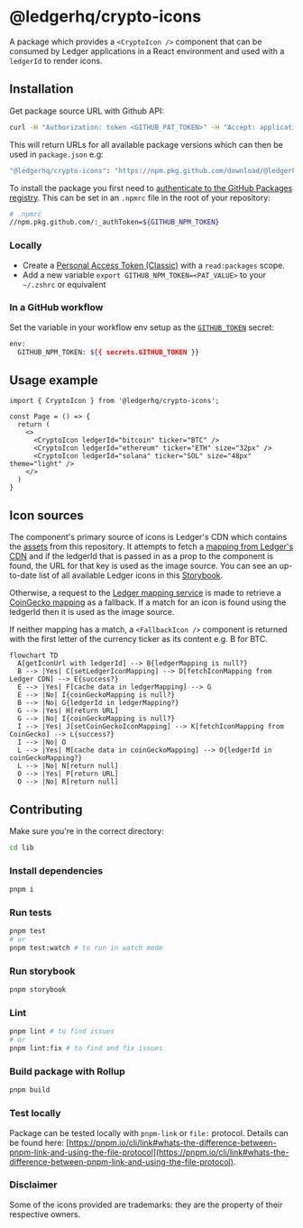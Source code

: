 # @ledgerhq/crypto-icons

A package which provides a `<CryptoIcon />` component that can be consumed by Ledger applications in a React environment and used with a `ledgerId` to render icons.

## Installation

Get package source URL with Github API:

```bash
curl -H "Authorization: token <GITHUB_PAT_TOKEN>" -H "Accept: application/vnd.github.v3+json" -L https://npm.pkg.github.com/@ledgerhq%2fcrypto-icons | jq '.versions[].dist.tarball'
```

This will return URLs for all available package versions which can then be used in `package.json` e.g:

```bash
"@ledgerhq/crypto-icons": "https://npm.pkg.github.com/download/@ledgerhq/crypto-icons/1.0.1/8e6a0e1f4dd462745521dfaa729ae653a9c2950c"
```

To install the package you first need to [authenticate to the GitHub Packages registry](https://docs.github.com/en/packages/learn-github-packages/introduction-to-github-packages#authenticating-to-github-packages). This can be set in an `.npmrc` file in the root of your repository:

```bash
# .npmrc
//npm.pkg.github.com/:_authToken=${GITHUB_NPM_TOKEN}
```

### Locally

- Create a [Personal Access Token (Classic)](https://docs.github.com/en/authentication/keeping-your-account-and-data-secure/managing-your-personal-access-tokens#personal-access-tokens-classic) with a `read:packages` scope.
- Add a new variable `export GITHUB_NPM_TOKEN=<PAT_VALUE>` to your `~/.zshrc` or equivalent

### In a GitHub workflow

Set the variable in your workflow env setup as the [`GITHUB_TOKEN`](https://docs.github.com/en/actions/security-for-github-actions/security-guides/automatic-token-authentication#about-the-github_token-secret) secret:

```bash
env:
  GITHUB_NPM_TOKEN: ${{ secrets.GITHUB_TOKEN }}
```

## Usage example

```JSX
import { CryptoIcon } from '@ledgerhq/crypto-icons';

const Page = () => {
  return (
    <>
      <CryptoIcon ledgerId="bitcoin" ticker="BTC" />
      <CryptoIcon ledgerId="ethereum" ticker="ETH" size="32px" />
      <CryptoIcon ledgerId="solana" ticker="SOL" size="48px" theme="light" />
    </>
  )
}
```

## Icon sources

The component's primary source of icons is Ledger's CDN which contains the [assets](../assets/index.json) from this repository. It attempts to fetch a [mapping from Ledger's CDN](https://crypto-icons.ledger.com/index.json) and if the ledgerId that is passed in as a prop to the component is found, the URL for that key is used as the image source. You can see an up-to-date list of all available Ledger icons in this [Storybook](https://crypto-icons-storybook.pages.dev).

Otherwise, a request to the [Ledger mapping service](https://ledgerhq.atlassian.net/wiki/spaces/BE/pages/3973022073/Mapping+Service) is made to retrieve a [CoinGecko mapping](https://mapping-service.api.ledger.com/v1/coingecko/mapped-assets) as a fallback. If a match for an icon is found using the ledgerId then it is used as the image source.

If neither mapping has a match, a `<FallbackIcon />` component is returned with the first letter of the currency ticker as its content e.g. B for BTC.

```mermaid
flowchart TD
  A[getIconUrl with ledgerId] --> B{ledgerMapping is null?}
  B --> |Yes| C[setLedgerIconMapping] --> D[fetchIconMapping from Ledger CDN] --> E{success?}
  E --> |Yes| F[cache data in ledgerMapping] --> G
  E --> |No| I{coinGeckoMapping is null?}
  B --> |No| G{ledgerId in ledgerMapping?}
  G --> |Yes| H[return URL]
  G --> |No| I{coinGeckoMapping is null?}
  I --> |Yes| J[setCoinGeckoIconMapping] --> K[fetchIconMapping from CoinGecko] --> L{success?}
  I --> |No| O
  L --> |Yes| M[cache data in coinGeckoMapping] --> O{ledgerId in coinGeckoMapping?}
  L --> |No| N[return null]
  O --> |Yes| P[return URL]
  O --> |No| R[return null]
```

## Contributing

Make sure you're in the correct directory:

```bash
cd lib
```

### Install dependencies

```bash
pnpm i
```

### Run tests

```bash
pnpm test
# or
pnpm test:watch # to run in watch mode
```

### Run storybook

```bash
pnpm storybook
```

### Lint

```bash
pnpm lint # to find issues
# or
pnpm lint:fix # to find and fix issues
```

### Build package with Rollup

```bash
pnpm build
```

### Test locally

Package can be tested locally with `pnpm-link` or `file:` protocol. Details can be found here: [https://pnpm.io/cli/link#whats-the-difference-between-pnpm-link-and-using-the-file-protocol](https://pnpm.io/cli/link#whats-the-difference-between-pnpm-link-and-using-the-file-protocol).

### Disclaimer

Some of the icons provided are trademarks: they are the property of their respective owners.
